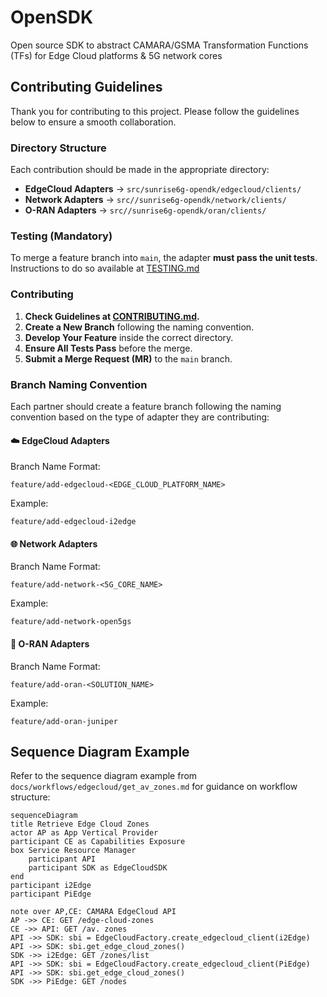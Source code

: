 # OpenSDK

Open source SDK to abstract CAMARA/GSMA Transformation Functions (TFs) for Edge Cloud platforms & 5G network cores

## Contributing Guidelines
Thank you for contributing to this project. Please follow the guidelines below to ensure a smooth collaboration.

### Directory Structure
Each contribution should be made in the appropriate directory:
- **EdgeCloud Adapters** → `src/sunrise6g-opendk/edgecloud/clients/`
- **Network Adapters** → `src//sunrise6g-opendk/network/clients/`
- **O-RAN Adapters** → `src//sunrise6g-opendk/oran/clients/`

### Testing (Mandatory)
To merge a feature branch into `main`, the adapter **must pass the unit tests**. Instructions to do so available at [TESTING.md](docs/TESTING.md)

### Contributing
1. **Check Guidelines at [CONTRIBUTING.md](docs/CONTRIBUTING.md).**
2. **Create a New Branch** following the naming convention.
3. **Develop Your Feature** inside the correct directory.
4. **Ensure All Tests Pass**  before the merge.
5. **Submit a Merge Request (MR)** to the `main` branch.

### Branch Naming Convention
Each partner should create a feature branch following the naming convention based on the type of adapter they are contributing:

#### ☁️ EdgeCloud Adapters
Branch Name Format:
```
feature/add-edgecloud-<EDGE_CLOUD_PLATFORM_NAME>
```
Example:
```
feature/add-edgecloud-i2edge
```

#### 🌐 Network Adapters
Branch Name Format:
```
feature/add-network-<5G_CORE_NAME>
```
Example:
```
feature/add-network-open5gs
```


#### 📶 O-RAN Adapters
Branch Name Format:
```
feature/add-oran-<SOLUTION_NAME>
```
Example:
```
feature/add-oran-juniper
```

## Sequence Diagram Example
Refer to the sequence diagram example from `docs/workflows/edgecloud/get_av_zones.md` for guidance on workflow structure:

```mermaid
sequenceDiagram
title Retrieve Edge Cloud Zones
actor AP as App Vertical Provider
participant CE as Capabilities Exposure
box Service Resource Manager
    participant API
    participant SDK as EdgeCloudSDK
end
participant i2Edge
participant PiEdge

note over AP,CE: CAMARA EdgeCloud API
AP ->> CE: GET /edge-cloud-zones
CE ->> API: GET /av. zones
API ->> SDK: sbi = EdgeCloudFactory.create_edgecloud_client(i2Edge)
API ->> SDK: sbi.get_edge_cloud_zones()
SDK ->> i2Edge: GET /zones/list
API ->> SDK: sbi = EdgeCloudFactory.create_edgecloud_client(PiEdge)
API ->> SDK: sbi.get_edge_cloud_zones()
SDK ->> PiEdge: GET /nodes
```
